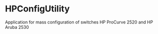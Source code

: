 # HPConfigUtility
Application for mass configuration of switches HP ProCurve 2520 and HP Aruba 2530
